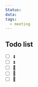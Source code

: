 ```yaml
---
Status: 
data: 
tags:
  - meeting
---
```

## Todo list
- [ ] ⏫ 
- [ ] ⏫ 
- [ ] 🔼 
- [ ] 🔼 
- [ ] 🔽 
